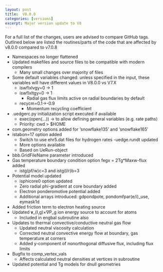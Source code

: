 ```yaml
---
layout: post
title:  V8.0.0
categories: [versions]
excerpt: Major version update to V8
---
```


For a full list of the changes, users are advised to compare GitHub tags. Outlined below are listed the routines/parts of the code that are affected by v8.0.0 compared to v7.0.8

- Namespaces no longer flattened
- Updated makefiles and source files to be compatible with modern compilers
  - Many small changes over majority of files
- Some default variables changed: unless specified in the input, these variables will have different values in V8.0.0 vs V7.X
  - iswflxlvgy=0 -> 1
  - iswflxltgy=0 -> 1
    - Radial gas flux limits active on radial boundaries by default
  - recycm=0.1->-0.9
    - Momentum recycling coefficient
- .uedgerc.py initialization script executed if available
  - exec(open(…)) -> to allow defining general variables (e.g. rate paths)
  - Priority: cwd > $HOME
- com.geometry options added for ‘snowflake135’ and ‘snowflake165’
- istabon=17 option added 
  - Switch to use ehr5.dat files for hydrogen rates
-uedge.rundt updated
  - More options available
  - Based on UeRun-object
- bbb.GridFileName parameter introduced
- Gas temperature boundary condition option fegx = 2Tg*Maxw-flux added
  - istg(pf/w)c=3 and istg(l/r)b=3
- Potential model updated
  - isphicore0 option updated
  - Zero radial phi-gradient at core boundary added
  - Electron ponderomotive potential added
  - Additional arrays introduced: gdpondpote, pondomfpar(e/i)_use, eymask1d
- Added friction term to electron heating source 
- Updated 𝐯_(∥,g)×∇P_g ion energy source to account for atoms
  - Included in engbal subroutine also
- Updates to thermal convective/conductive neutral gas flow
  - Updated neutral viscosity calculation
  - Corrected neutral convective energy flow at boundary, gas temperature at corners
  - Added y-component of nonorthogonal diffusive flux, including flux limits
- Bugfix to comp_vertex_vals
  - Affects calculated neutral densities at vertices in subroutine
- Updated potential and Tg models for dnull geometries








